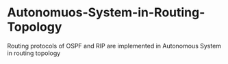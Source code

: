 # Autonomuos-System-in-Routing-Topology
Routing protocols of  OSPF and RIP are implemented in Autonomous System in routing topology 
